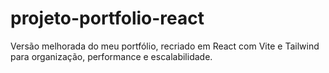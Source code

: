 # projeto-portfolio-react
Versão melhorada do meu portfólio, recriado em React com Vite e Tailwind para organização, performance e escalabilidade.
